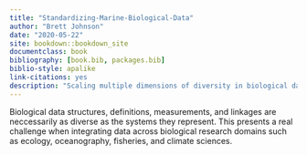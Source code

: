 ```yaml
--- 
title: "Standardizing-Marine-Biological-Data"
author: "Brett Johnson"
date: "2020-05-22"
site: bookdown::bookdown_site
documentclass: book
bibliography: [book.bib, packages.bib]
biblio-style: apalike
link-citations: yes
description: "Scaling multiple dimensions of diversity in biological data"
---
```


Biological data structures, definitions, measurements, and linkages are neccessarily as diverse as the systems they represent. This presents a real challenge when integrating data across biological research domains such as ecology, oceanography, fisheries, and climate sciences.



